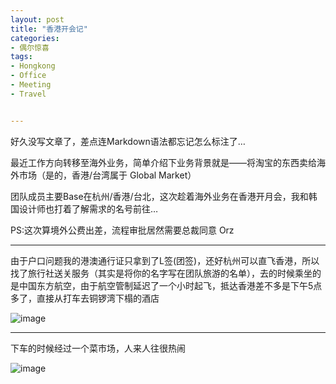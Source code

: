 ```yaml
---
layout: post
title: "香港开会记"
categories:
- 偶尔惊喜
tags:
- Hongkong
- Office
- Meeting
- Travel


---
```


好久没写文章了，差点连Markdown语法都忘记怎么标注了…

最近工作方向转移至海外业务，简单介绍下业务背景就是——将淘宝的东西卖给海外市场（是的，香港/台湾属于 Global Market）

团队成员主要Base在杭州/香港/台北，这次趁着海外业务在香港开月会，我和韩国设计师也打着了解需求的名号前往…

PS:这次算境外公费出差，流程审批居然需要总裁同意 Orz

---

由于户口问题我的港澳通行证只拿到了L签(团签)，还好杭州可以直飞香港，所以找了旅行社送关服务（其实是将你的名字写在团队旅游的名单），去的时候乘坐的是中国东方航空，由于航空管制延迟了一个小时起飞，抵达香港差不多是下午5点多了，直接从打车去铜锣湾下榻的酒店

![image](http://img01.taobaocdn.com/tps/i1/T1qsahFnBXXXaqGRzo-600-800.jpg)

----

下车的时候经过一个菜市场，人来人往很热闹

![image](http://img02.taobaocdn.com/tps/i2/T1zeWhFipbXXaqGRzo-600-800.jpg)

